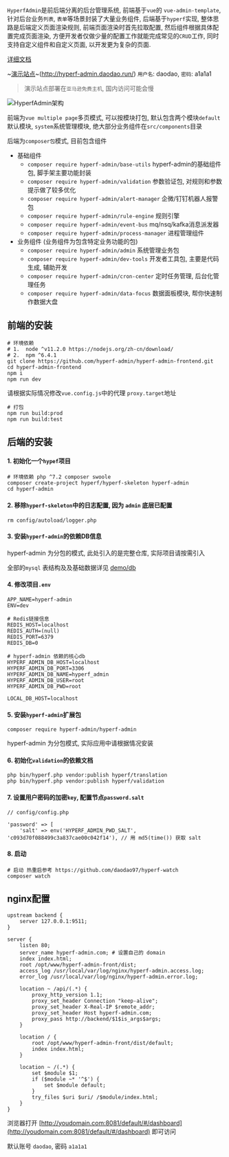 `HyperfAdmin`是前后端分离的后台管理系统, 前端基于`vue`的 `vue-admin-template`, 针对后台业务`列表`, `表单`等场景封装了大量业务组件, 后端基于`hyperf`实现, 整体思路是后端定义页面渲染规则, 前端页面渲染时首先拉取配置, 然后组件根据具体配置完成页面渲染, 方便开发者仅做少量的配置工作就能完成常见的`CRUD`工作, 同时支持自定义组件和自定义页面, 以开发更为复杂的页面.

[详细文档](https://hyperf-admin.github.io/hyperf-admin/)

~[演示站点](已挂)~(http://hyperf-admin.daodao.run/) `用户名`: daodao, `密码`: a1a1a1

> 演示站点部署在`亚马逊免费主机`, 国内访问可能会慢

![HyperfAdmin架构](https://cdn.jsdelivr.net/gh/daodao97/FigureBed@master/uPic/sJaJti.png)

前端为`vue multiple page`多页模式, 可以按模块打包, 默认包含两个模块`default` 默认模块,  `system`系统管理模块,  绝大部分业务组件在`src/components`目录

后端为`composer包`模式, 目前包含组件

-   基础组件
    -   `composer require hyperf-admin/base-utils` hyperf-admin的基础组件包, 脚手架主要功能封装
    -   `composer require hyperf-admin/validation` 参数验证包, 对规则和参数提示做了较多优化
    -   `composer require hyperf-admin/alert-manager` 企微/钉钉机器人报警包
    -   `composer require hyperf-admin/rule-engine` 规则引擎
    -   `composer require hyperf-admin/event-bus` mq/nsq/kafka消息派发器
    -   `composer require hyperf-admin/process-manager` 进程管理组件
-   业务组件 (业务组件为包含特定业务功能的包)
    -   `composer require hyperf-admin/admin` 系统管理业务包
    -   `composer require hyperf-admin/dev-tools` 开发者工具包, 主要是代码生成, 辅助开发
    -   `composer require hyperf-admin/cron-center` 定时任务管理, 后台化管理任务
    -   `composer require hyperf-admin/data-focus` 数据面板模块, 帮你快速制作数据大盘

## 前端的安装

```shell
# 环境依赖
# 1.  node ^v11.2.0 https://nodejs.org/zh-cn/download/
# 2.  npm ^6.4.1
git clone https://github.com/hyperf-admin/hyperf-admin-frontend.git
cd hyperf-admin-frontend
npm i
npm run dev
```

请根据实际情况修改`vue.config.js`中的代理 `proxy.target`地址

```shell
# 打包
npm run build:prod
npm run build:test
```

## 后端的安装

#### 1. 初始化一个`hypef`项目
```shell
# 环境依赖 php ^7.2 composer swoole 
composer create-project hyperf/hyperf-skeleton hyperf-admin
cd hyperf-admin
``` 

#### 2. 移除`hyperf-skeleton`中的日志配置, 因为 `admin` 底层已配置
```shell
rm config/autoload/logger.php
```

#### 3. 安装`hyperf-admin`的依赖DB信息

hyperf-admin 为分包的模式, 此处引入的是完整仓库, 实际项目请按需引入

全部的`mysql` 表结构及及基础数据详见 [demo/db](https://github.com/hyperf-admin/hyperf-admin-demo/tree/master/docker/db)

#### 4. 修改项目`.env`
```shell
APP_NAME=hyperf-admin
ENV=dev

# Redis链接信息
REDIS_HOST=localhost
REDIS_AUTH=(null)
REDIS_PORT=6379
REDIS_DB=0

# hyperf-admin 依赖的核心db
HYPERF_ADMIN_DB_HOST=localhost
HYPERF_ADMIN_DB_PORT=3306
HYPERF_ADMIN_DB_NAME=hyperf_admin
HYPERF_ADMIN_DB_USER=root
HYPERF_ADMIN_DB_PWD=root

LOCAL_DB_HOST=localhost
```

#### 5. 安装`hyperf-admin`扩展包
```shell 
composer require hyperf-admin/hyperf-admin
```
hyperf-admin 为分包模式, 实际应用中请根据情况安装

#### 6. 初始化`validation`的依赖文档
```shell
php bin/hyperf.php vendor:publish hyperf/translation
php bin/hyperf.php vendor:publish hyperf/validation
```

#### 7. 设置用户密码的加密`key`, 配置节点`password.salt`
```shell
// config/config.php

'password' => [
    'salt' => env('HYPERF_ADMIN_PWD_SALT', 'c093d70f088499c3a837cae00c042f14'), // 用 md5(time()) 获取 salt
```

#### 8. 启动
```shell
# 启动 热重启参考 https://github.com/daodao97/hyperf-watch
composer watch
```

## nginx配置

```nginx
upstream backend {
    server 127.0.0.1:9511;
}

server {
    listen 80;
    server_name hyperf-admin.com; # 设置自己的 domain
    index index.html;
    root /opt/www/hyperf-admin-front/dist;
    access_log /usr/local/var/log/nginx/hyperf-admin.access.log;
    error_log /usr/local/var/log/nginx/hyperf-admin.error.log;

    location ~ /api/(.*) {
        proxy_http_version 1.1;
        proxy_set_header Connection "keep-alive";
        proxy_set_header X-Real-IP $remote_addr;
        proxy_set_header Host hyperf-admin.com;
        proxy_pass http://backend/$1$is_args$args;
    }

    location / {
        root /opt/www/hyperf-admin-front/dist/default;
        index index.html;
    }

    location ~ /(.*) {
        set $module $1;
        if ($module ~* '^$') {
            set $module default;
        }
        try_files $uri $uri/ /$module/index.html;
    }
}
```

浏览器打开 [http://youdomain.com:8081/default/#/dashboard](http://youdomain.com:8081/default/#/dashboard) 即可访问

默认账号 `daodao`, 密码 `a1a1a1`
